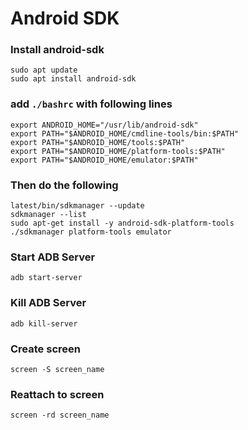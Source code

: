 # Android SDK
### Install android-sdk
```
sudo apt update
sudo apt install android-sdk
```
### add `./bashrc`  with following lines
```
export ANDROID_HOME="/usr/lib/android-sdk"
export PATH="$ANDROID_HOME/cmdline-tools/bin:$PATH"
export PATH="$ANDROID_HOME/tools:$PATH"
export PATH="$ANDROID_HOME/platform-tools:$PATH"
export PATH="$ANDROID_HOME/emulator:$PATH"
```
### Then do the following
```
latest/bin/sdkmanager --update
sdkmanager --list
sudo apt-get install -y android-sdk-platform-tools
./sdkmanager platform-tools emulator
```

### Start ADB Server
```
adb start-server
```
### Kill ADB Server
```
adb kill-server
```
### Create screen 
```
screen -S screen_name
```
### Reattach to screen 
```
screen -rd screen_name
```